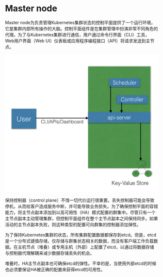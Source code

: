 # Master node

Master node为负责管理Kubernetes集群状态的控制平面提供了一个运行环境，它是集群内部所有操作的大脑。控制平面组件是在集群管理中扮演非常不同角色的代理。为了与Kubernetes集群进行通信，用户通过命令行界面（CLI）工具，Web用户界面（Web UI）仪表板或应用程序编程接口（API）将请求发送到主节点。

![Kubernetes Master node](../../../.gitbook/assets/image%20%284%29.png)

保持控制器（control plane）不惜一切代价运行很重要。丢失控制器可能会导致停机，从而给客户造成服务中断，并可能导致业务损失。为了确保控制平面的容错能力，将主节点副本添加到以高可用性（HA）模式配置的群集中。尽管只有一个主节点副本主动管理集群，但控制平面组件在整个主节点副本之间保持同步。如果活动的主节点副本失败，则这种类型的配置可向群集的控制器添加弹性。

为了保持Kubernetes集群的状态，所有集群配置数据都保存到etcd。但是，etcd是一个分布式键值存储，仅存储与群集状态相关的数据，而没有客户端工作负载数据。在主机节点（堆叠）或专用主机（外部）上配置了etcd，以通过将数据存储与控制器代理解耦来减少数据存储丢失的机会。

堆叠时，HA主节点副本也可确保etcd的弹性。不幸的是，当使用外部etcd的时候也必须要保证HA被正确的配置来获得etcd的可用性。

